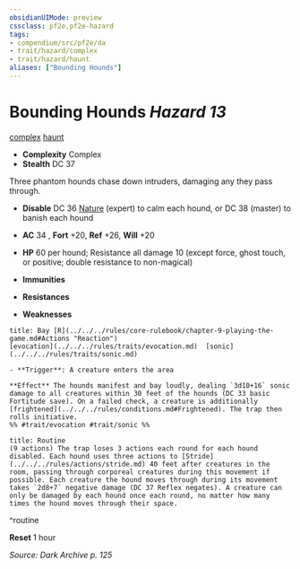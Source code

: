 ```yaml
---
obsidianUIMode: preview
cssclass: pf2e,pf2e-hazard
tags:
- compendium/src/pf2e/da
- trait/hazard/complex
- trait/hazard/haunt
aliases: ["Bounding Hounds"]
---
```

# Bounding Hounds *Hazard 13*  
[complex](complex.md)  [haunt](haunt.md)  

- **Complexity** Complex
- **Stealth** DC 37  

Three phantom hounds chase down intruders, damaging any they pass through.

- **Disable** DC 36 [Nature](../../skills.md#Nature) (expert) to calm each hound, or DC 38 (master) to banish each hound  

- **AC** 34 , **Fort** +20, **Ref** +26, **Will** +20
- **HP** 60 per hound; Resistance all damage 10 (except force, ghost touch, or positive; double resistance to non-magical)
- **Immunities** 
- **Resistances** 
- **Weaknesses** 
     
```ad-embed-ability
title: Bay [R](../../../rules/core-rulebook/chapter-9-playing-the-game.md#Actions "Reaction")
[evocation](../../../rules/traits/evocation.md)  [sonic](../../../rules/traits/sonic.md)  

- **Trigger**: A creature enters the area

**Effect** The hounds manifest and bay loudly, dealing `3d10+16` sonic damage to all creatures within 30 feet of the hounds (DC 33 basic Fortitude save). On a failed check, a creature is additionally [frightened](../../../rules/conditions.md#Frightened). The trap then rolls initiative.  
%% #trait/evocation #trait/sonic %%
```

```ad-pf2-summary
title: Routine
(9 actions) The trap loses 3 actions each round for each hound disabled. Each hound uses three actions to [Stride](../../../rules/actions/stride.md) 40 feet after creatures in the room, passing through corporeal creatures during this movement if possible. Each creature the hound moves through during its movement takes `2d8+7` negative damage (DC 37 Reflex negates). A creature can only be damaged by each hound once each round, no matter how many times the hound moves through their space.
```
^routine

**Reset** 1 hour  

*Source: Dark Archive p. 125*
